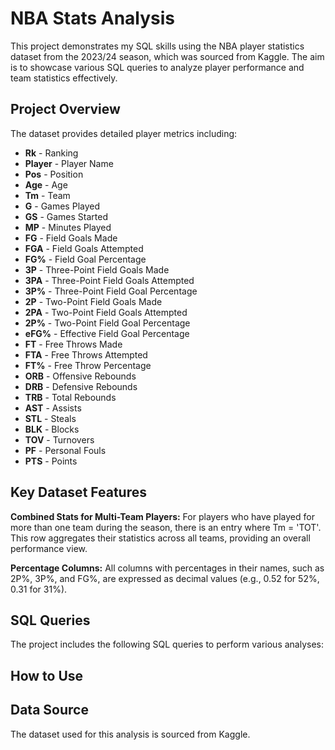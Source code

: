 # NBA Stats Analysis
This project demonstrates my SQL skills using the NBA player statistics dataset from the 2023/24 season, which was sourced from Kaggle. 
The aim is to showcase various SQL queries to analyze player performance and team statistics effectively.
## Project Overview
The dataset provides detailed player metrics including:

- **Rk** - Ranking
- **Player** - Player Name
- **Pos** - Position
- **Age** - Age
- **Tm** - Team
- **G** - Games Played
- **GS** - Games Started
- **MP** - Minutes Played
- **FG** - Field Goals Made
- **FGA** - Field Goals Attempted
- **FG%** - Field Goal Percentage
- **3P** - Three-Point Field Goals Made
- **3PA** - Three-Point Field Goals Attempted
- **3P%** - Three-Point Field Goal Percentage
- **2P** - Two-Point Field Goals Made
- **2PA** - Two-Point Field Goals Attempted
- **2P%** - Two-Point Field Goal Percentage
- **eFG%** - Effective Field Goal Percentage
- **FT** - Free Throws Made
- **FTA** - Free Throws Attempted
- **FT%** - Free Throw Percentage
- **ORB** - Offensive Rebounds
- **DRB** - Defensive Rebounds
- **TRB** - Total Rebounds
- **AST** - Assists
- **STL** - Steals
- **BLK** - Blocks
- **TOV** - Turnovers
- **PF** - Personal Fouls
- **PTS** - Points


## Key Dataset Features
**Combined Stats for Multi-Team Players:** For players who have played for more than one team during the season, there is an entry where Tm = 'TOT'. 
This row aggregates their statistics across all teams, providing an overall performance view.

**Percentage Columns:** All columns with percentages in their names, such as 2P%, 3P%, and FG%, are expressed as decimal values (e.g., 0.52 for 52%, 0.31 for 31%).

## SQL Queries
The project includes the following SQL queries to perform various analyses:



## How to Use

## Data Source
The dataset used for this analysis is sourced from Kaggle. 
